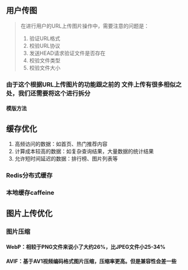 ## 用户传图
> 在进行用户的URL上传图片操作中，需要注意的问题是：
> 1. 验证URL格式
> 2. 校验URL协议
> 3. 发送HEAD请求验证文件是否存在
> 4. 校验文件类型
> 5. 校验文件大小

### 由于这个根据URL上传图片的功能跟之前的 文件上传有很多相似之处，我们还需要将这个进行拆分
#### 模版方法

## 缓存优化
1. 高频访问的数据：如首页、热门推荐内容
2. 计算成本较高的数据：如复杂查询结果，大量数据的统计结果
3. 允许短时间延迟的数据：排行榜、图片列表等
### Redis分布式缓存
### 本地缓存caffeine

## 图片上传优化
### 图片压缩
#### WebP：相较于PNG文件来说小了大约26%，比JPEG文件小25-34%
#### AVIF：基于AV1视频编码格式图片压缩，压缩率更高。但是兼容性会差一些
